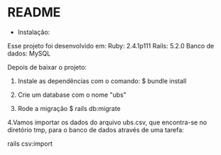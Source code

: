# README

* Instalação:

Esse projeto foi desenvolvido em:
Ruby:  2.4.1p111 
Rails: 5.2.0
Banco de dados: MySQL

Depois de baixar o projeto:

1. Instale as dependências com o comando:
$ bundle install

2. Crie um database com o nome "ubs"

3. Rode a migração
$ rails db:migrate

4.Vamos importar os dados do arquivo ubs.csv, que encontra-se no diretório tmp, para o banco de dados através de uma tarefa:

rails csv:import






